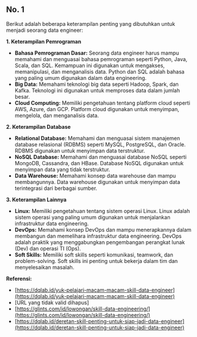## No. 1

Berikut adalah beberapa keterampilan penting yang dibutuhkan untuk menjadi seorang data engineer:

**1. Keterampilan Pemrograman**

* **Bahasa Pemrograman Dasar:** Seorang data engineer harus mampu memahami dan menguasai bahasa pemrograman seperti Python, Java, Scala, dan SQL. Kemampuan ini digunakan untuk mengakses, memanipulasi, dan menganalisis data. Python dan SQL adalah bahasa yang paling umum digunakan dalam data engineering.
* **Big Data:** Memahami teknologi big data seperti Hadoop, Spark, dan Kafka. Teknologi ini digunakan untuk memproses data dalam jumlah besar.
* **Cloud Computing:** Memiliki pengetahuan tentang platform cloud seperti AWS, Azure, dan GCP. Platform cloud digunakan untuk menyimpan, mengelola, dan menganalisis data.

**2. Keterampilan Database**

* **Relational Database:** Memahami dan menguasai sistem manajemen database relasional (RDBMS) seperti MySQL, PostgreSQL, dan Oracle. RDBMS digunakan untuk menyimpan data terstruktur.
* **NoSQL Database:** Memahami dan menguasai database NoSQL seperti MongoDB, Cassandra, dan HBase. Database NoSQL digunakan untuk menyimpan data yang tidak terstruktur.
* **Data Warehouse:** Memahami konsep data warehouse dan mampu membangunnya. Data warehouse digunakan untuk menyimpan data terintegrasi dari berbagai sumber.

**3. Keterampilan Lainnya**

* **Linux:** Memiliki pengetahuan tentang sistem operasi Linux. Linux adalah sistem operasi yang paling umum digunakan untuk menjalankan infrastruktur data engineering.
* **DevOps:** Memahami konsep DevOps dan mampu menerapkannya dalam membangun dan memelihara infrastruktur data engineering. DevOps adalah praktik yang menggabungkan pengembangan perangkat lunak (Dev) dan operasi TI (Ops).
* **Soft Skills:** Memiliki soft skills seperti komunikasi, teamwork, dan problem-solving. Soft skills ini penting untuk bekerja dalam tim dan menyelesaikan masalah.

**Referensi:**

* [https://dqlab.id/yuk-pelajari-macam-macam-skill-data-engineer](https://dqlab.id/yuk-pelajari-macam-macam-skill-data-engineer)
* [URL yang tidak valid dihapus]
* [https://glints.com/id/lowongan/skill-data-engineering/](https://glints.com/id/lowongan/skill-data-engineering/)
* [https://dqlab.id/deretan-skill-penting-untuk-siap-jadi-data-engineer](https://dqlab.id/deretan-skill-penting-untuk-siap-jadi-data-engineer)
